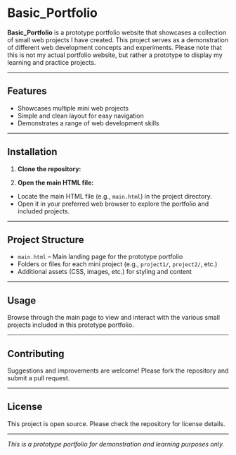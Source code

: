 # Basic_Portfolio

**Basic_Portfolio** is a prototype portfolio website that showcases a collection of small web projects I have created. This project serves as a demonstration of different web development concepts and experiments. Please note that this is not my actual portfolio website, but rather a prototype to display my learning and practice projects.

---

## Features

- Showcases multiple mini web projects
- Simple and clean layout for easy navigation
- Demonstrates a range of web development skills

---

## Installation

1. **Clone the repository:**

2. **Open the main HTML file:**
- Locate the main HTML file (e.g., `main.html`) in the project directory.
- Open it in your preferred web browser to explore the portfolio and included projects.

---

## Project Structure

- `main.html` – Main landing page for the prototype portfolio
- Folders or files for each mini project (e.g., `project1/`, `project2/`, etc.)
- Additional assets (CSS, images, etc.) for styling and content

---

## Usage

Browse through the main page to view and interact with the various small projects included in this prototype portfolio.

---

## Contributing

Suggestions and improvements are welcome! Please fork the repository and submit a pull request.

---

## License

This project is open source. Please check the repository for license details.

---

*This is a prototype portfolio for demonstration and learning purposes only.*
